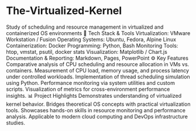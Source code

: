 # The-Virtualized-Kernel
Study of scheduling and resource management in virtualized and containerized OS environments
🧠 Tech Stack & Tools
Virtualization: VMware Workstation / Fusion
Operating Systems: Ubuntu, Fedora, Alpine Linux
Containerization: Docker
Programming: Python, Bash
Monitoring Tools: htop, vmstat, psutil, docker stats
Visualization: Matplotlib / Chart.js
Documentation & Reporting: Markdown, Pages, PowerPoint
⚙️ Key Features
Comparative analysis of CPU scheduling and resource allocation in VMs vs. containers.
Measurement of CPU load, memory usage, and process latency under controlled workloads.
Implementation of thread scheduling simulation using Python.
Performance monitoring via system utilities and custom scripts.
Visualization of metrics for cross-environment performance insights.
📊 Project Highlights
Demonstrates understanding of virtualized kernel behavior.
Bridges theoretical OS concepts with practical virtualization tools.
Showcases hands-on skills in resource monitoring and performance analysis.
Applicable to modern cloud computing and DevOps infrastructure studies.

